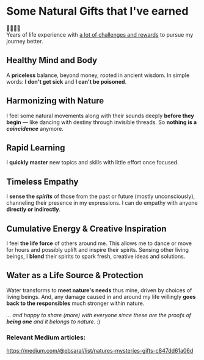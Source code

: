 # Some Natural Gifts that I've earned

🤘🧿🧿🤘  
Years of life experience with [a lot of challenges and rewards](https://medium.com/@ebsaral/challenges-levels-rewards-and-punishments-in-nature-7b31286e20ae) to pursue my journey better.

## Healthy Mind and Body
A **priceless** balance, beyond money, rooted in ancient wisdom. In simple words: **I don't get sick** and **I can't be poisoned**.

## Harmonizing with Nature
I feel some natural movements along with their sounds deeply **before they begin** — like dancing with destiny through invisible threads. So **nothing is a *coincidence*** anymore.

## Rapid Learning
I **quickly master** new topics and skills with little effort once focused.

## Timeless Empathy
I **sense the *spirits*** of those from the past or future (mostly unconsciously), channeling their presence in my expressions. I can do empathy with anyone **directly or indirectly**.

## Cumulative Energy & Creative Inspiration
I feel **the life force** of others around me. This allows me to dance or move for hours and possibly uplift and inspire their spirits. Sensing other living beings, I **blend** their spirits to spark fresh, creative ideas and solutions.

## Water as a Life Source & Protection
Water transforms to **meet nature's needs** thus mine, driven by choices of living beings. And, any damage caused in and around my life willingly **goes back to the responsibles** much stronger within nature.

*... and happy to share (more) with everyone since these are the proofs of **being one** and it belongs to nature.* :)

### Relevant Medium articles:
https://medium.com/@ebsaral/list/natures-mysteries-gifts-c847dd61a06d
